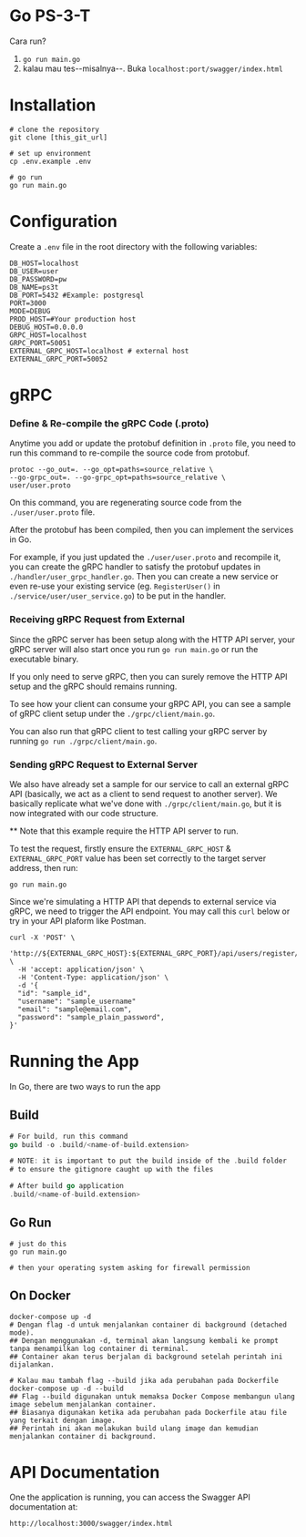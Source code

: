# Go PS-3-T
Cara run?
1. `go run main.go`
2. kalau mau tes--misalnya--. Buka `localhost:port/swagger/index.html`

# Installation
```
# clone the repository
git clone [this_git_url]

# set up environment
cp .env.example .env

# go run
go run main.go
```

# Configuration
Create a `.env` file in the root directory with the following variables:
```
DB_HOST=localhost
DB_USER=user
DB_PASSWORD=pw
DB_NAME=ps3t
DB_PORT=5432 #Example: postgresql
PORT=3000
MODE=DEBUG
PROD_HOST=#Your production host
DEBUG_HOST=0.0.0.0
GRPC_HOST=localhost
GRPC_PORT=50051
EXTERNAL_GRPC_HOST=localhost # external host
EXTERNAL_GRPC_PORT=50052
```

# gRPC
### Define & Re-compile the gRPC Code (.proto)
Anytime you add or update the protobuf definition in `.proto` file, 
you need to run this command to re-compile the source code from 
protobuf.

```
protoc --go_out=. --go_opt=paths=source_relative \
--go-grpc_out=. --go-grpc_opt=paths=source_relative \
user/user.proto
```
On this command, you are regenerating source code from 
the `./user/user.proto` file.

After the protobuf has been compiled, then you can implement the 
services in Go.

For example, if you just updated the `./user/user.proto` and 
recompile it, you can create the gRPC handler to satisfy the 
protobuf updates in `./handler/user_grpc_handler.go`. Then you 
can create a new service or even re-use your existing service 
(eg. `RegisterUser()` in `./service/user/user_service.go`) 
to be put in the handler.

### Receiving gRPC Request from External
Since the gRPC server has been setup along with the HTTP API server, 
your gRPC server will also start once you run `go run main.go` or run 
the executable binary.

If you only need to serve gRPC, then you can surely remove the HTTP 
API setup and the gRPC should remains running.

To see how your client can consume your gRPC API, you can see a 
sample of gRPC client setup under the `./grpc/client/main.go`.

You can also run that gRPC client to test calling your gRPC server by 
running `go run ./grpc/client/main.go`.

### Sending gRPC Request to External Server
We also have already set a sample for our service to call an external 
gRPC API (basically, we act as a client to send request to another 
server). We basically replicate what we've done with 
`./grpc/client/main.go`, but it is now integrated with our code 
structure.

** Note that this example require the HTTP API server to run.

To test the request, 
firstly ensure the `EXTERNAL_GRPC_HOST` & `EXTERNAL_GRPC_PORT` value 
has been set correctly to the target server address, then run:
```
go run main.go
```

Since we're simulating a HTTP API that depends to external service 
via gRPC, we need to trigger the API endpoint. 
You may call this `curl` below or try in your API plaform like Postman.
```
curl -X 'POST' \
  'http://${EXTERNAL_GRPC_HOST}:${EXTERNAL_GRPC_PORT}/api/users/register/grpc' \
  -H 'accept: application/json' \
  -H 'Content-Type: application/json' \
  -d '{
  "id": "sample_id",
  "username": "sample_username"
  "email": "sample@email.com",
  "password": "sample_plain_password",
}'
```

# Running the App

In Go, there are two ways to run the app

## Build

```go
# For build, run this command
go build -o .build/<name-of-build.extension>

# NOTE: it is important to put the build inside of the .build folder
# to ensure the gitignore caught up with the files

# After build go application
.build/<name-of-build.extension>
```

## Go Run
```
# just do this
go run main.go

# then your operating system asking for firewall permission
```

## On Docker

```
docker-compose up -d
# Dengan flag -d untuk menjalankan container di background (detached mode).
## Dengan menggunakan -d, terminal akan langsung kembali ke prompt tanpa menampilkan log container di terminal.
## Container akan terus berjalan di background setelah perintah ini dijalankan.

# Kalau mau tambah flag --build jika ada perubahan pada Dockerfile
docker-compose up -d --build
## Flag --build digunakan untuk memaksa Docker Compose membangun ulang image sebelum menjalankan container.
## Biasanya digunakan ketika ada perubahan pada Dockerfile atau file yang terkait dengan image.
## Perintah ini akan melakukan build ulang image dan kemudian menjalankan container di background.

```

# API Documentation
One the application is running, you can access the Swagger API documentation at:
```
http://localhost:3000/swagger/index.html
```
